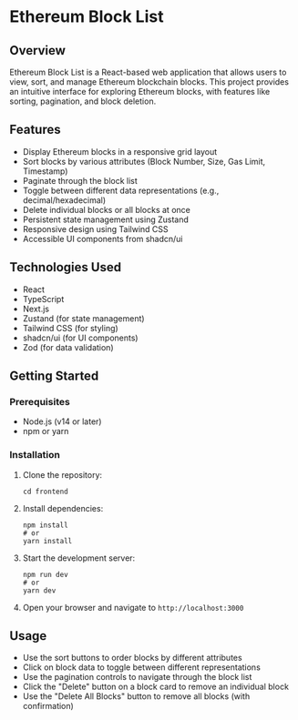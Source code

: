# Ethereum Block List

## Overview

Ethereum Block List is a React-based web application that allows users to view, sort, and manage Ethereum blockchain blocks. This project provides an intuitive interface for exploring Ethereum blocks, with features like sorting, pagination, and block deletion.

## Features

- Display Ethereum blocks in a responsive grid layout
- Sort blocks by various attributes (Block Number, Size, Gas Limit, Timestamp)
- Paginate through the block list
- Toggle between different data representations (e.g., decimal/hexadecimal)
- Delete individual blocks or all blocks at once
- Persistent state management using Zustand
- Responsive design using Tailwind CSS
- Accessible UI components from shadcn/ui

## Technologies Used

- React
- TypeScript
- Next.js
- Zustand (for state management)
- Tailwind CSS (for styling)
- shadcn/ui (for UI components)
- Zod (for data validation)

## Getting Started

### Prerequisites

- Node.js (v14 or later)
- npm or yarn

### Installation

1. Clone the repository:

   ```
   cd frontend
   ```

2. Install dependencies:

   ```
   npm install
   # or
   yarn install
   ```

3. Start the development server:

   ```
   npm run dev
   # or
   yarn dev
   ```

4. Open your browser and navigate to `http://localhost:3000`

## Usage

- Use the sort buttons to order blocks by different attributes
- Click on block data to toggle between different representations
- Use the pagination controls to navigate through the block list
- Click the "Delete" button on a block card to remove an individual block
- Use the "Delete All Blocks" button to remove all blocks (with confirmation)
